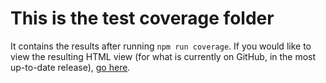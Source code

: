 # This is the test coverage folder

It contains the results after running `npm run coverage`. If you would like to view the resulting HTML view (for what is currently on GitHub, in the most up-to-date release), [go here](https://htmlpreview.github.io/?https://github.com/neonexus/sails-react-bootstrap-webpack/blob/release/test/coverage/index.html).

